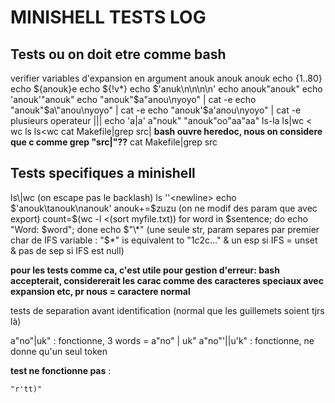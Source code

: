 # MINISHELL TESTS LOG

## Tests ou on doit etre comme bash

verifier variables d'expansion en argument
anouk	anouk
anouk
echo {1..80}
echo ${anouk}e
echo ${!v\*}
echo $'anuk\n\n\n\n'
echo anouk"anouk"
echo 'anouk'"anouk"
echo "anouk"$a"anou\nyoyo" | cat -e
echo "anouk\"$a\"anou\nyoyo" | cat -e
echo "anouk'$a'anou\nyoyo" | cat -e
plusieurs operateur |||
echo 'a|a'
a"nouk"
"anouk"oo"aa"aa"
ls-la
ls|wc
< wc ls
ls\<wc
cat Makefile|grep src| **bash ouvre heredoc, nous on considere que c comme grep "src|"??**
cat Makefile|grep src

## Tests specifiques a minishell

ls\\|wc (on escape pas le backlash)
ls '\'\<newline\>
echo $'anouk\tanouk\nanouk'
anouk+=$zuzu (on ne modif des param que avec export)
count=$(wc -l <(sort myfile.txt))
for word in $sentence; do echo "Word: $word"; done
echo $"\*" (une seule str, param separes par premier char de IFS variable : "$\*"  is equivalent to "$1c$2c..." & un esp si IFS = unset & pas de sep si IFS est null)

**pour les tests comme ca, c'est utile pour gestion d'erreur: bash accepterait, considererait les carac comme des caracteres speciaux avec expansion etc, pr nous = caractere normal**


tests de separation avant identification (normal que les guillemets soient tjrs là)

a"no"|uk" : fonctionne, 3 words = a"no" | uk"
a"no"'||u'k" : fonctionne, ne donne qu'un seul token


**test ne fonctionne pas** : 
```
"r'tt)"
```

